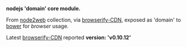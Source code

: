 **nodejs 'domain' core module.**

From [node2web](http://github.com/anodynos/node2web) collection,
via [browserify-CDN](http://wzrd.in/),
exposed as 'domain' to [bower](http://bower.io) for *browser* usage.

Latest [browserify-CDN](http://wzrd.in/) reported **version: 'v0.10.12'**